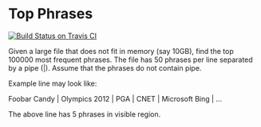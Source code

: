 # Top Phrases

[![Build Status on Travis CI](https://travis-ci.org/abstratt/sandbox.svg?branch=top-phrases)](https://travis-ci.org/abstratt/sandbox)

Given a large file that does not fit in memory (say 10GB), find the top 100000
most frequent phrases. The file has 50 phrases per line separated by a pipe (|).
Assume that the phrases do not contain pipe.

Example line may look like: 

Foobar Candy | Olympics 2012 | PGA | CNET | Microsoft Bing | ...

The above line has 5 phrases in visible region.

